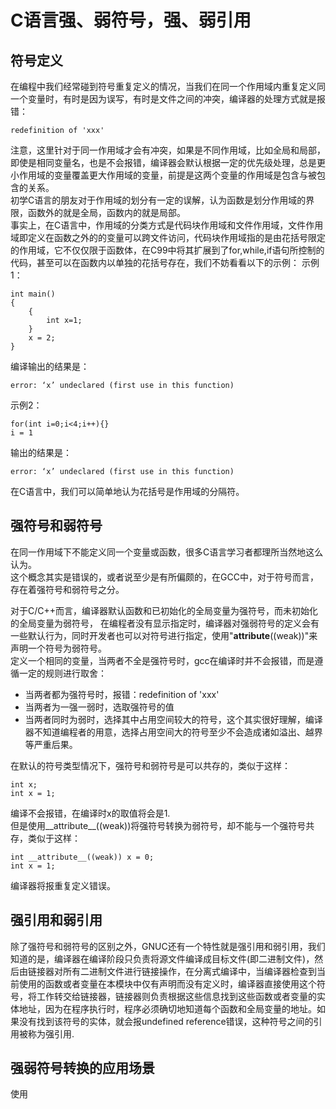 # C语言强、弱符号，强、弱引用
## 符号定义
在编程中我们经常碰到符号重复定义的情况，当我们在同一个作用域内重复定义同一个变量时，有时是因为误写，有时是文件之间的冲突，编译器的处理方式就是报错：

    redefinition of 'xxx'
注意，这里针对于同一作用域才会有冲突，如果是不同作用域，比如全局和局部，即使是相同变量名，也是不会报错，编译器会默认根据一定的优先级处理，总是更小作用域的变量覆盖更大作用域的变量，前提是这两个变量的作用域是包含与被包含的关系。  
初学C语言的朋友对于作用域的划分有一定的误解，认为函数是划分作用域的界限，函数外的就是全局，函数内的就是局部。  
事实上，在C语言中，作用域的分类方式是代码块作用域和文件作用域，文件作用域即定义在函数之外的的变量可以跨文件访问，代码块作用域指的是由花括号限定的作用域，它不仅仅限于函数体，在C99中将其扩展到了for,while,if语句所控制的代码，甚至可以在函数内以单独的花括号存在，我们不妨看看以下的示例：
示例1：

    int main()
    {
        {
            int x=1;
        }
        x = 2;
    }
编译输出的结果是：

    error: ‘x’ undeclared (first use in this function)
示例2：

    for(int i=0;i<4;i++){}
    i = 1
输出的结果是：

    error: ‘x’ undeclared (first use in this function)
在C语言中，我们可以简单地认为花括号是作用域的分隔符。  

## 强符号和弱符号
在同一作用域下不能定义同一个变量或函数，很多C语言学习者都理所当然地这么认为。  
这个概念其实是错误的，或者说至少是有所偏颇的，在GCC中，对于符号而言，存在着强符号和弱符号之分。  

对于C/C++而言，编译器默认函数和已初始化的全局变量为强符号，而未初始化的全局变量为弱符号，  在编程者没有显示指定时，编译器对强弱符号的定义会有一些默认行为，同时开发者也可以对符号进行指定，使用"__attribute__((weak))"来声明一个符号为弱符号。  
定义一个相同的变量，当两者不全是强符号时，gcc在编译时并不会报错，而是遵循一定的规则进行取舍：
* 当两者都为强符号时，报错：redefinition of 'xxx'
* 当两者为一强一弱时，选取强符号的值
* 当两者同时为弱时，选择其中占用空间较大的符号，这个其实很好理解，编译器不知道编程者的用意，选择占用空间大的符号至少不会造成诸如溢出、越界等严重后果。

在默认的符号类型情况下，强符号和弱符号是可以共存的，类似于这样：  

    int x;
    int x = 1;
编译不会报错，在编译时x的取值将会是1.  
但是使用__attribute__((weak))将强符号转换为弱符号，却不能与一个强符号共存，类似于这样：

    int __attribute__((weak)) x = 0;
    int x = 1;
编译器将报重复定义错误。   


## 强引用和弱引用
除了强符号和弱符号的区别之外，GNUC还有一个特性就是强引用和弱引用，我们知道的是，编译器在编译阶段只负责将源文件编译成目标文件(即二进制文件)，然后由链接器对所有二进制文件进行链接操作，在分离式编译中，当编译器检查到当前使用的函数或者变量在本模块中仅有声明而没有定义时，编译器直接使用这个符号，将工作转交给链接器，链接器则负责根据这些信息找到这些函数或者变量的实体地址，因为在程序执行时，程序必须确切地知道每个函数和全局变量的地址。如果没有找到该符号的实体，就会报undefined reference错误，这种符号之间的引用被称为强引用.

## 强弱符号转换的应用场景
使用



    







